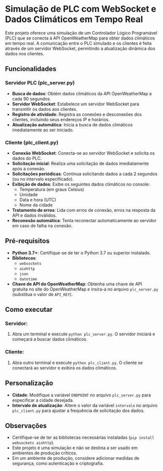 # Simulação de PLC com WebSocket e Dados Climáticos em Tempo Real

Este projeto oferece uma simulação de um Controlador Lógico Programável (PLC) que se conecta à API OpenWeatherMap para obter dados climáticos em tempo real. A comunicação entre o PLC simulado e os clientes é feita através de um servidor WebSocket, permitindo a atualização dinâmica dos dados nos clientes.

## Funcionalidades

### Servidor PLC (plc_server.py)
- **Busca de dados**: Obtém dados climáticos da API OpenWeatherMap a cada 90 segundos.
- **Servidor WebSocket**: Estabelece um servidor WebSocket para transmitir os dados aos clientes.
- **Registro de atividade**: Registra as conexões e desconexões dos clientes, incluindo seus endereços IP e horários.
- **Atualização automática**: Inicia a busca de dados climáticos imediatamente ao ser iniciado.

### Cliente (plc_client.py)
- **Conexão WebSocket**: Conecta-se ao servidor WebSocket e solicita os dados do PLC.
- **Solicitação inicial**: Realiza uma solicitação de dados imediatamente após a conexão.
- **Solicitações periódicas**: Continua solicitando dados a cada 2 segundos (ou no intervalo especificado).
- **Exibição de dados**: Exibe os seguintes dados climáticos no console:
  - Temperatura (em graus Celsius)
  - Umidade
  - Data e hora (UTC)
  - Nome da cidade
- **Tratamento de erros**: Lida com erros de conexão, erros na resposta da API e dados inválidos.
- **Reconexão automática**: Tenta reconectar automaticamente ao servidor em caso de falha na conexão.

## Pré-requisitos

- **Python 3.7+**: Certifique-se de ter o Python 3.7 ou superior instalado.
- **Bibliotecas**:
  - `websockets`
  - `aiohttp`
  - `json`
  - `datetime`
- **Chave de API do OpenWeatherMap**: Obtenha uma chave de API gratuita no site do OpenWeatherMap e insira-a no arquivo `plc_server.py` (substitua o valor de `API_KEY`).

## Como executar

### Servidor:
1. Abra um terminal e execute `python plc_server.py`. O servidor iniciará e começará a buscar dados climáticos.

### Cliente:
1. Abra outro terminal e execute `python plc_client.py`. O cliente se conectará ao servidor e exibirá os dados climáticos.

## Personalização

- **Cidade**: Modifique a variável `ENDPOINT` no arquivo `plc_server.py` para especificar a cidade desejada.
- **Intervalo de atualização**: Altere o valor da variável `intervalo` no arquivo `plc_client.py` para ajustar a frequência de solicitação dos dados.

## Observações

- Certifique-se de ter as bibliotecas necessárias instaladas (`pip install websockets aiohttp`).
- Este projeto é uma simulação e não se destina a ser usado em ambientes de produção críticos.
- Em um ambiente de produção, considere adicionar medidas de segurança, como autenticação e criptografia.
